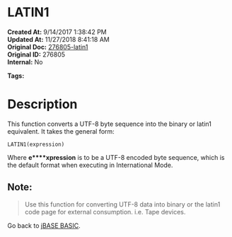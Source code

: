 # LATIN1

**Created At:** 9/14/2017 1:38:42 PM  
**Updated At:** 11/27/2018 8:41:18 AM  
**Original Doc:** [276805-latin1](https://docs.jbase.com/36868-jbase-basic/276805-latin1)  
**Original ID:** 276805  
**Internal:** No  

**Tags:**
<badge text='character set' vertical='middle' />

# Description

This function converts a UTF-8 byte sequence into the binary or latin1 equivalent. It takes the general form:

```
LATIN1(expression)
```

Where **e****xpression** is to be a UTF-8 encoded byte sequence, which is the default format when executing in International Mode.

## Note: 


> Use this function for converting UTF-8 data into binary or the latin1 code page for external consumption. i.e. Tape devices.




Go back to [jBASE BASIC](./../jbase-basic-programmers-reference-guide).
